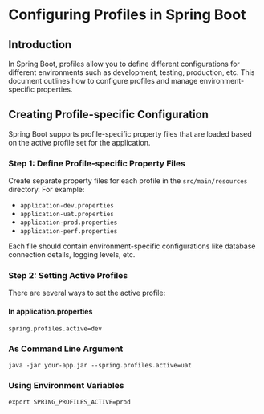# Configuring Profiles in Spring Boot

## Introduction

In Spring Boot, profiles allow you to define different configurations for different environments such as development, testing, production, etc. This document outlines how to configure profiles and manage environment-specific properties.

## Creating Profile-specific Configuration

Spring Boot supports profile-specific property files that are loaded based on the active profile set for the application.

### Step 1: Define Profile-specific Property Files

Create separate property files for each profile in the `src/main/resources` directory. For example:
- `application-dev.properties`
- `application-uat.properties`
- `application-prod.properties`
- `application-perf.properties`

Each file should contain environment-specific configurations like database connection details, logging levels, etc.

### Step 2: Setting Active Profiles

There are several ways to set the active profile:

#### In application.properties


    spring.profiles.active=dev 

### As Command Line Argument


    java -jar your-app.jar --spring.profiles.active=uat


### Using Environment Variables

    export SPRING_PROFILES_ACTIVE=prod






